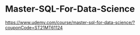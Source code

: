 # Master-SQL-For-Data-Science
https://www.udemy.com/course/master-sql-for-data-science/?couponCode=ST21MT61124
